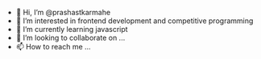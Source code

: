 - 👋 Hi, I’m @prashastkarmahe
- 👀 I’m interested in frontend development and competitive programming
- 🌱 I’m currently learning javascript
- 💞️ I’m looking to collaborate on ...
- 📫 How to reach me ...

<!---
prashastkarmahe/prashastkarmahe is a ✨ special ✨ repository because its `README.md` (this file) appears on your GitHub profile.
You can click the Preview link to take a look at your changes.
--->
